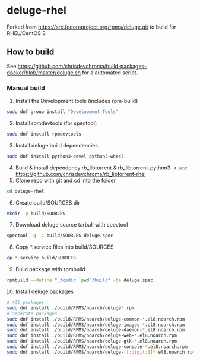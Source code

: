 # deluge-rhel
Forked from https://src.fedoraproject.org/rpms/deluge.git to build for RHEL/CentOS 8

## How to build
See https://github.com/chrisdevchroma/build-packages-docker/blob/master/deluge.sh for a automated script.

### Manual build
1. Install the Development tools (includes rpm-build)
```bash
sudo dnf group install "Development Tools"
```
2. Install rpmdevtools (for spectool)
```bash
sudo dnf install rpmdevtools
```
3. Install deluge build dependencies
```bash
sudo dnf install python3-devel python3-wheel
```
4. Build & install dependency rb_libtorrent & rb_libtorrent-python3 -> see https://github.com/chrisdevchroma/rb_libtorrent-rhel
5. Clone repo with git and cd into the folder
```bash
cd deluge-rhel
```
6. Create build/SOURCES dir
```bash
mkdir -p build/SOURCES
```
7. Download deluge source tarball with spectool
```bash
spectool -g -C build/SOURCES deluge.spec
```
8. Copy *.service files into build/SOURCES
```bash
cp *.service build/SOURCES
```
9. Build package with rpmbuild
```bash
rpmbuild --define "_topdir `pwd`/build" -ba deluge.spec
```
10. Install deluge packages
```bash
# All packages
sudo dnf install ./build/RPMS/noarch/deluge*.rpm
# Seperate packages
sudo dnf install ./build/RPMS/noarch/deluge-common-*.el8.noarch.rpm
sudo dnf install ./build/RPMS/noarch/deluge-images-*.el8.noarch.rpm
sudo dnf install ./build/RPMS/noarch/deluge-daemon-*.el8.noarch.rpm
sudo dnf install ./build/RPMS/noarch/deluge-web-*.el8.noarch.rpm
sudo dnf install ./build/RPMS/noarch/deluge-gtk-*.el8.noarch.rpm
sudo dnf install ./build/RPMS/noarch/deluge-console-*.el8.noarch.rpm
sudo dnf install ./build/RPMS/noarch/deluge-[[:digit:]]*.el8.noarch.rpm
```
